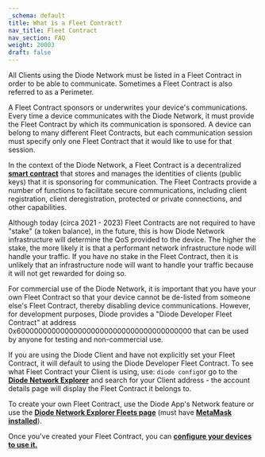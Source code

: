 ```yaml
---
_schema: default
title: What is a Fleet Contract?
nav_title: Fleet Contract
nav_section: FAQ
weight: 20003
draft: false
---
```

All Clients using the Diode Network must be listed in a Fleet Contract in order to be able to communicate. Sometimes a Fleet Contract is also referred to as a Perimeter.

A Fleet Contract sponsors or underwrites your device's communications. Every time a device communicates with the Diode Network, it must provide the Fleet Contract by which its communication is sponsored. A device can belong to many different Fleet Contracts, but each communication session must specify only one Fleet Contract that it would like to use for that session.

In the context of the Diode Network, a Fleet Contract is a decentralized <a href="https://en.wikipedia.org/wiki/Smart_contract" target="_blank" rel="noopener"><strong>smart contract</strong></a> that stores and manages the identities of clients (public keys) that it is sponsoring for communication. The Fleet Contracts provide a number of functions to facilitate secure communications, including client registration, client deregistration, protected or private connections, and other capabilities.

Although today (circa 2021 - 2023) Fleet Contracts are not required to have "stake" (a token balance), in the future, this is how Diode Network infrastructure will determine the QoS provided to the device. The higher the stake, the more likely it is that a performant network infrastructure node will handle your traffic. If you have no stake in the Fleet Contract, then it is unlikely that an infrastructure node will want to handle your traffic because it will not get rewarded for doing so.

For commercial use of the Diode Network, it is important that you have your own Fleet Contract so that your device cannot be de-listed from someone else's Fleet Contract, thereby disabling device communications. However, for development purposes, Diode provides a "Diode Developer Fleet Contract" at address 0x6000000000000000000000000000000000000000 that can be used by anyone for testing and non-commercial use.

If you are using the Diode Client and have not explicitly set your Fleet Contract, it will default to using the Diode Developer Fleet Contract. To see what Fleet Contract your Client is using, use: `diode config`or go to the <a href="https://diode.io/prenet/#/" target="_blank" rel="noopener"><strong>Diode Network Explorer</strong></a> and search for your Client address - the account details page will display the Fleet Contract it belongs to.

To create your own Fleet Contract, use the Diode App's Network feature or use the <a href="https://diode.io/prenet/#/fleets" target="_blank" rel="noopener"><strong>Diode Network Explorer Fleets page</strong></a> (must have [**MetaMask installed**](https://support.diode.io/article/uec3mloh9z)).

Once you've created your Fleet Contract, you can <a href="https://support.diode.io/article/tk1913nsjc" target="_blank" rel="noopener"><strong>configure your devices to use it.</strong></a>